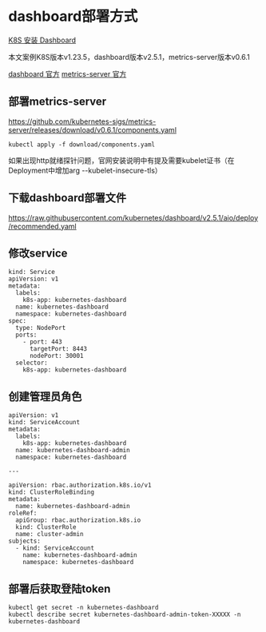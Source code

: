 # dashboard部署方式
[K8S 安装 Dashboard](https://blog.csdn.net/mshxuyi/article/details/108425487)

本文案例K8S版本v1.23.5，dashboard版本v2.5.1，metrics-server版本v0.6.1

[dashboard 官方](https://github.com/kubernetes/dashboard)
[metrics-server 官方](https://github.com/kubernetes-sigs/metrics-server)

## 部署metrics-server
https://github.com/kubernetes-sigs/metrics-server/releases/download/v0.6.1/components.yaml

```
kubectl apply -f download/components.yaml
```
如果出现http就绪探针问题，官网安装说明中有提及需要kubelet证书（在Deployment中增加arg --kubelet-insecure-tls）

## 下载dashboard部署文件
https://raw.githubusercontent.com/kubernetes/dashboard/v2.5.1/aio/deploy/recommended.yaml

## 修改service
```
kind: Service
apiVersion: v1
metadata:
  labels:
    k8s-app: kubernetes-dashboard
  name: kubernetes-dashboard
  namespace: kubernetes-dashboard
spec:
  type: NodePort
  ports:
    - port: 443
      targetPort: 8443
      nodePort: 30001
  selector:
    k8s-app: kubernetes-dashboard
```

## 创建管理员角色
```
apiVersion: v1
kind: ServiceAccount
metadata:
  labels:
    k8s-app: kubernetes-dashboard
  name: kubernetes-dashboard-admin
  namespace: kubernetes-dashboard
  
---

apiVersion: rbac.authorization.k8s.io/v1
kind: ClusterRoleBinding
metadata:
  name: kubernetes-dashboard-admin
roleRef:
  apiGroup: rbac.authorization.k8s.io
  kind: ClusterRole
  name: cluster-admin
subjects:
  - kind: ServiceAccount
    name: kubernetes-dashboard-admin
    namespace: kubernetes-dashboard
```

## 部署后获取登陆token
```
kubectl get secret -n kubernetes-dashboard
kubectl describe secret kubernetes-dashboard-admin-token-XXXXX -n kubernetes-dashboard
```


